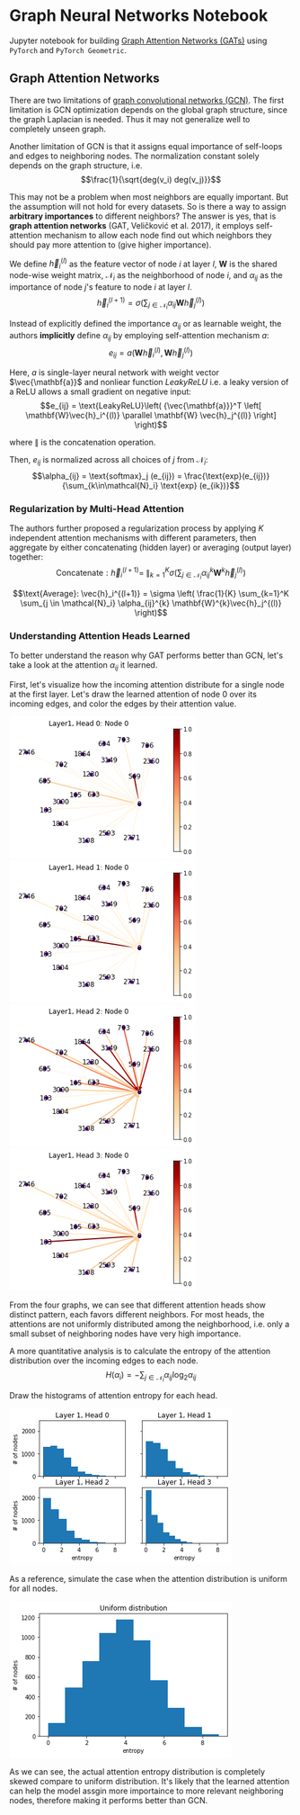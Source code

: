 # Graph Neural Networks Notebook

Jupyter notebook for building [Graph Attention Networks (GATs)](https://arxiv.org/abs/1710.10903) using `PyTorch` and `PyTorch Geometric`.

## Graph Attention Networks

There are two limitations of [graph convolutional networks (GCN)](https://tkipf.github.io/graph-convolutional-networks/).
The first limitation is GCN optimization depends on the global graph structure, since the graph Laplacian is needed. Thus it may not generalize well to completely unseen graph.

Another limitation of GCN is that it assigns equal importance of self-loops and edges to neighboring nodes. 
The normalization constant solely depends on the graph structure, i.e. 
$$\frac{1}{\sqrt{deg(v_i) deg(v_j)}}$$

This may not be a problem when most neighbors are equally important. But the assumption will not hold for every datasets. 
So is there a way to assign **arbitrary importances** to different neighbors? The answer is yes, that is **graph attention networks** (GAT, Veličković et al. 2017), it employs self-attention mechanism to allow each node find out which neighbors they should pay more attention to (give higher importance).

We define $\vec{h}_i^{(l)}$ as the feature vector of node *i* at layer *l*, $\mathbf{W}$ is the shared node-wise weight matrix, $\mathcal{N}_i$ as the neighborhood of node *i*, and $\alpha_{ij}$ as the importance of node *j*'s feature to node *i* at layer *l*.
$$\vec{h}_i^{(l+1)} = \sigma \left( \sum_{j \in \mathcal{N}_i} \alpha_{ij}\mathbf{W}\vec{h}_j^{(l)} \right)$$

Instead of explicitly defined the importance $\alpha_{ij}$ or as learnable weight, the authors **implicitly** define $\alpha_{ij}$ by employing self-attention mechanism *a*:
$$e_{ij} = a \left( \mathbf{W}\vec{h}_i^{(l)}, \mathbf{W}\vec{h}_j^{(l)} \right)$$

Here, *a* is single-layer neural network with weight vector $\vec{\mathbf{a}}$ and nonliear function *LeakyReLU* i.e. a leaky version of a ReLU allows a small gradient on negative input:
$$e_{ij} = \text{LeakyReLU}\left( {\vec{\mathbf{a}}}^T \left[ \mathbf{W}\vec{h}_i^{(l)} \parallel \mathbf{W} \vec{h}_j^{(l)} \right] \right)$$

where $\parallel$ is the concatenation operation.

Then, $e_{ij}$ is normalized across all choices of *j* from $\mathcal{N}_i$:
$$\alpha_{ij} = \text{softmax}_j (e_{ij}) =  \frac{\text{exp}(e_{ij})}{\sum_{k\in\mathcal{N}_i} \text{exp} (e_{ik})}$$

### Regularization by Multi-Head Attention
The authors further proposed a regularization process by applying *K* independent attention mechanisms with different parameters, then aggregate by either concatenating (hidden layer) or averaging (output layer) together:
$$\text{Concatenate}: \vec{h}_i^{(l+1)} = \; \parallel_{k=1}^K \sigma \left( \sum_{j \in \mathcal{N}_i} \alpha_{ij}^{k} \mathbf{W}^{k}\vec{h}_j^{(l)} \right)$$

$$\text{Average}: \vec{h}_i^{(l+1)} = \sigma \left( \frac{1}{K} \sum_{k=1}^K \sum_{j \in \mathcal{N}_i} \alpha_{ij}^{k} \mathbf{W}^{k}\vec{h}_j^{(l)} \right)$$

### Understanding Attention Heads Learned
To better understand the reason why GAT performs better than GCN, let's take a look at the attention $\alpha_{ij}$ it learned.

First, let's visualize how the incoming attention distribute for a single node at the first layer. Let's draw the learned attention of node 0 over its incoming edges, and color the edges by their attention value.

![](images/l1h0.png)
![](images/l1h1.png)
![](images/l1h2.png)
![](images/l1h3.png)

From the four graphs, we can see that different attention heads show distinct pattern, each favors different neighbors. For most heads, the attentions are not uniformly distributed among the neighborhood, i.e. only a small subset of neighboring nodes have very high importance.

A more quantitative analysis is to calculate the entropy of the attention distribution over the incoming edges to each node.
$$H(\alpha_i) = - \sum_{j\in \mathcal{N}_i} \alpha_{ij} \log_2{\alpha_{ij}}$$

Draw the histograms of attention entropy for each head.

![](images/entropy.png)

As a reference, simulate the case when the attention distribution is uniform for all nodes.

![](images/entropy_rand.png)

As we can see, the actual attention entropy distribution is completely skewed compare to uniform distribution. It's likely that the learned attention can help the model assgin more importaince to more relevant neighboring nodes, therefore making it performs better than GCN.
